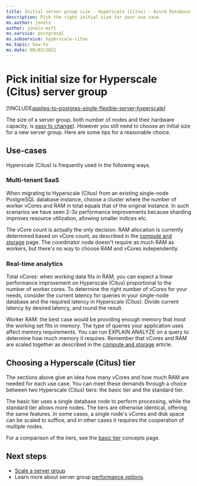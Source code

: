 ```yaml
---
title: Initial server group size - Hyperscale (Citus) - Azure Database for PostgreSQL
description: Pick the right initial size for your use case
ms.author: jonels
author: jonels-msft
ms.service: postgresql
ms.subservice: hyperscale-citus
ms.topic: how-to
ms.date: 08/03/2021
---
```


# Pick initial size for Hyperscale (Citus) server group

[!INCLUDE[applies-to-postgres-single-flexible-server-hyperscale](../includes/applies-to-postgresql-single-flexible-server-hyperscale.md)]

The size of a server group, both number of nodes and their hardware capacity,
is [easy to change](howto-scale-grow.md)). However you still need to
choose an initial size for a new server group. Here are some tips for a
reasonable choice.

## Use-cases

Hyperscale (Citus) is frequently used in the following ways.

### Multi-tenant SaaS

When migrating to Hyperscale (Citus) from an existing single-node PostgreSQL
database instance, choose a cluster where the number of worker vCores and RAM
in total equals that of the original instance. In such scenarios we have seen
2-3x performance improvements because sharding improves resource utilization,
allowing smaller indices etc.

The vCore count is actually the only decision. RAM allocation is currently
determined based on vCore count, as described in the [compute and
storage](resources-compute.md) page.  The coordinator node doesn't require as
much RAM as workers, but there's no way to choose RAM and vCores independently.

### Real-time analytics

Total vCores: when working data fits in RAM, you can expect a linear
performance improvement on Hyperscale (Citus) proportional to the number of
worker cores. To determine the right number of vCores for your needs, consider
the current latency for queries in your single-node database and the required
latency in Hyperscale (Citus). Divide current latency by desired latency, and
round the result.

Worker RAM: the best case would be providing enough memory that most the
working set fits in memory. The type of queries your application uses affect
memory requirements. You can run EXPLAIN ANALYZE on a query to determine how
much memory it requires. Remember that vCores and RAM are scaled together as
described in the [compute and storage](resources-compute.md) article.

## Choosing a Hyperscale (Citus) tier

The sections above give an idea how many vCores and how much RAM are needed for
each use case. You can meet these demands through a choice between two
Hyperscale (Citus) tiers: the basic tier and the standard tier.

The basic tier uses a single database node to perform processing, while the
standard tier allows more nodes. The tiers are otherwise identical, offering
the same features. In some cases, a single node's vCores and disk space can be
scaled to suffice, and in other cases it requires the cooperation of multiple
nodes.

For a comparison of the tiers, see the [basic
tier](concepts-tiers.md) concepts page.

## Next steps

- [Scale a server group](howto-scale-grow.md)
- Learn more about server group [performance
  options](concepts-configuration-options.md).
